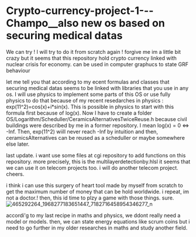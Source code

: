# Crypto-currency-project-1---Champo__also new os based on securing medical datas
We can try ! I will try to do it from scratch again !
forgive me im a little bit crazy but it seems that this repository hold crypto currency linked with nuclear crisis for economy.
can be used in computer graphucs to state GRF behaviour 

let me tell you that according to my ecent formulas and classes that securing medical datas seems to be linked with libraries that you use in any os.
 I will use physics to implement some parts of this OS or use fully physics to do that because of my recent resedarches in physics : exp(11^2)=cos(x)+i*sin(x).
 This is possible in physics to start with this formula first because of log(x). Now I have to create a folder OS/Logarithm/Scheduller/CeramicsAlternativesTwiceReuse.h
  because civil buildings were described by me in a former repository. I mean log(x) = 0 <=> -Inf. Then, exp(11^2) wiill never reach -Inf by intuition and then,
  ceramicsAlternatives can be reused as a scheduller or maybe somewhere else later.

  last update.
  i want use some files at cgi repository to add functions on this repository. more precisely, this is the multilayerdetectionby.hlsl
  it seems that we can use it on telecom projects too. i will do another telecom project. cheers.


i think i can use this surgery of heart tool made by myself from scratch to get the maximum number of money that can be hold worldwide. i repeat, im not a doctor.! then, this id time to plzy a game with those things. sure.
![465292264_1968277183651447_7182716458954346277_n](https://github.com/user-attachments/assets/1b10a2c5-ba90-4869-b964-8f2ea19f0d1b)

accordi'g to my last recipe in maths and physics, we ddont really need a model or models. then, we can state energy equations like scrum coins but i need to go further in my older researches in maths and study another field. 
